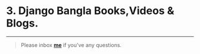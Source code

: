 # 3. Django Bangla Books,Videos & Blogs.


---

> Please inbox **[me](https://www.facebook.com/shoriot)** if you've any questions.